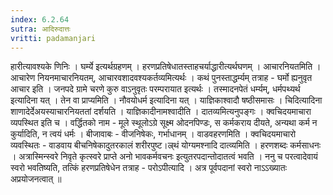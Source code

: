 ```yaml
---
index: 6.2.64
sutra: आदिरुदात्तः
vritti: padamanjari
---
```


  हारीत्यावश्यके णिनिः । घर्म्ये इत्यर्थग्रहणम् । हरणप्रतिषेधातस्ताहचर्याद्धारीत्यर्थघणम् । आचारनियतमिति । आचारेण नियनमाचारनियतम्, आचारवशादवश्यकर्तव्यमित्यर्थः । कथं पुनस्ताद्धर्म्यम् तत्राह - घर्मो ह्यनुवृत आचार इति । जनपदे ग्रामे चरणे कुरु वाऽनुवृतः परम्परायात इत्यर्थः । तस्मादनपेतं धर्म्यम्, धर्मपथ्यर्थ इत्यादिना यत् । तेन वा प्राप्यमिति । नौवयोधर्म इत्यादिना यत् । याज्ञिकाश्वादौ षष्ठीसमासः ।  चिदित्यादिना शाणादेर्देअयस्याचारनियततां दर्शयति । याज्ञिकादीनामश्वादीति । दातव्यमित्यनुपङ्गः ।  क्वचिदयमाचारा व्यपस्थित इति च । वर्द्धितको नाम - मूले स्थूलोऽग्रे सूक्ष्म ओदनपिण्डः, स कर्मकराय दीयते, अन्यथा कर्म न कुर्यादिति, न त्वयं धर्मः । बीजावाबः - वीजनिषेकः, गर्भाधानम् । वाडवहरणमिति । क्वचिदयमाचारो व्यवस्थितः - वाडवाय बीचनिषेकादुतरकालं शरीरपुष्ट।ल्र्थं योग्यमश्नादि दात्व्यमिति । हरणशब्दः कर्मसाधनः । अत्रास्मिन्स्वरे निवृते कृत्स्वरे प्राप्ते अनो भावकर्मवचनः इत्युतरपदान्तोदातत्वं भवति । ननु च परत्वादेवायं स्वरो भवतिष्यति, तत्किं हरणप्रतिषेधेन तत्राह - परोऽपीत्यादि । अत्र पूर्वपदानां स्वरो नाऽऽख्यातः अप्रयोजनत्वात् ॥